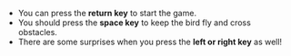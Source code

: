 * You can press the **return key** to start the game.  
* You should press the **space key** to keep the bird fly and cross obstacles.   
* There are some surprises when you press the **left or right key** as well!
